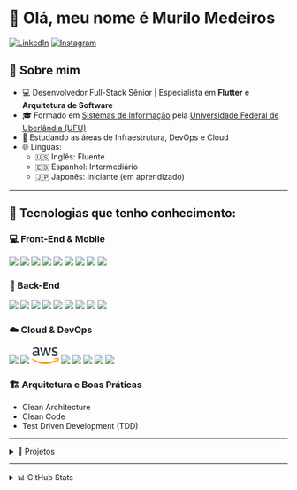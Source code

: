 # 👋 Olá, meu nome é Murilo Medeiros

[![LinkedIn](https://img.shields.io/badge/LinkedIn-3D6098?style=flat&logo=linkedin&labelColor=3D6098)](https://www.linkedin.com/in/murilo-medeiros-07452314a/)
[![Instagram](https://img.shields.io/badge/instagram-%23E4405F.svg?&style=flat&logo=instagram&logoColor=white)](https://www.instagram.com/muthmedeiros)

## 🧠 Sobre mim

- 💻 Desenvolvedor Full-Stack Sênior | Especialista em **Flutter** e **Arquitetura de Software**
- 🎓 Formado em [Sistemas de Informação](http://www.portal.facom.ufu.br/graduacao/sistemas-de-informacao-campus-santa-monica) pela [Universidade Federal de Uberlândia (UFU)](https://ufu.br/)
- 🚀 Estudando as áreas de Infraestrutura, DevOps e Cloud
- 🌐 Línguas:
  - 🇺🇸 Inglês: Fluente
  - 🇪🇸 Espanhol: Intermediário
  - 🇯🇵 Japonês: Iniciante (em aprendizado)

---

## 🚀 Tecnologias que tenho conhecimento:

### 💻 Front-End & Mobile
<a href="https://dart.dev/" title="Dart"><img src="https://cdn.jsdelivr.net/gh/devicons/devicon/icons/dart/dart-original.svg" height="30"/></a>
<a href="https://flutter.dev/" title="Flutter"><img src="https://cdn.jsdelivr.net/gh/devicons/devicon/icons/flutter/flutter-original.svg" height="30"/></a>
<a href="https://developer.mozilla.org/en-US/docs/Web/HTML" title="HTML"><img src="https://cdn.jsdelivr.net/gh/devicons/devicon/icons/html5/html5-original.svg" height="30"/></a>
<a href="https://developer.mozilla.org/en-US/docs/Web/CSS" title="CSS"><img src="https://cdn.jsdelivr.net/gh/devicons/devicon/icons/css3/css3-original.svg" height="30"/></a>
<a href="https://developer.mozilla.org/en-US/docs/Web/JavaScript" title="JavaScript"><img src="https://cdn.jsdelivr.net/gh/devicons/devicon/icons/javascript/javascript-original.svg" height="30"/></a>
<a href="https://www.typescriptlang.org/" title="TypeScript"><img src="https://cdn.jsdelivr.net/gh/devicons/devicon/icons/typescript/typescript-original.svg" height="30"/></a>
<a href="https://angular.io/" title="Angular"><img src="https://cdn.jsdelivr.net/gh/devicons/devicon/icons/angularjs/angularjs-original.svg" height="30"/></a>
<a href="https://react.dev/" title="React"><img src="https://cdn.jsdelivr.net/gh/devicons/devicon/icons/react/react-original.svg" height="30"/></a>
<a href="https://www.php.net/" title="PHP"><img src="https://cdn.jsdelivr.net/gh/devicons/devicon/icons/php/php-original.svg" height="30"/></a>

### 🔗 Back-End
<a href="https://nodejs.org/" title="NodeJS"><img src="https://cdn.jsdelivr.net/gh/devicons/devicon/icons/nodejs/nodejs-original.svg" height="30"/></a>
<a href="https://expressjs.com/" title="ExpressJS"><img src="https://cdn.jsdelivr.net/gh/devicons/devicon/icons/express/express-original.svg" height="30"/></a>
<a href="https://www.typescriptlang.org/" title="TypeScript"><img src="https://cdn.jsdelivr.net/gh/devicons/devicon/icons/typescript/typescript-original.svg" height="30"/></a>
<a href="https://www.mysql.com/" title="MySQL"><img src="https://cdn.jsdelivr.net/gh/devicons/devicon/icons/mysql/mysql-original.svg" height="30"/></a>
<a href="https://www.postgresql.org/" title="PostgreSQL"><img src="https://cdn.jsdelivr.net/gh/devicons/devicon/icons/postgresql/postgresql-original.svg" height="30"/></a>
<a href="https://www.mongodb.com/" title="MongoDB"><img src="https://cdn.jsdelivr.net/gh/devicons/devicon/icons/mongodb/mongodb-original.svg" height="30"/></a>
<a href="https://www.java.com/" title="Java"><img src="https://cdn.jsdelivr.net/gh/devicons/devicon/icons/java/java-original.svg" height="30"/></a>
<a href="https://www.python.org/" title="Python"><img src="https://cdn.jsdelivr.net/gh/devicons/devicon/icons/python/python-original.svg" height="30"/></a>
<a href="https://learn.microsoft.com/pt-br/dotnet/csharp/" title="C#"><img src="https://cdn.jsdelivr.net/gh/devicons/devicon/icons/csharp/csharp-original.svg" height="30"/></a>

### ☁️ Cloud & DevOps
<a href="https://cloud.google.com/" title="Google Cloud"><img src="https://cdn.jsdelivr.net/gh/devicons/devicon/icons/googlecloud/googlecloud-original.svg" height="30"/></a>
<a href="https://firebase.google.com/" title="Firebase"><img src="https://cdn.jsdelivr.net/gh/devicons/devicon/icons/firebase/firebase-plain.svg" height="30"/></a>
<a href="https://aws.amazon.com/" title="AWS"><img src="logos/aws.png" height="30"/></a>
<a href="https://git-scm.com/" title="Git"><img src="https://cdn.jsdelivr.net/gh/devicons/devicon/icons/git/git-original.svg" height="30"/></a>
<a href="https://github.com/" title="GitHub"><img src="https://cdn.jsdelivr.net/gh/devicons/devicon/icons/github/github-original.svg" height="30"/></a>
<a href="https://gitlab.com/" title="GitLab"><img src="https://cdn.jsdelivr.net/gh/devicons/devicon/icons/gitlab/gitlab-original.svg" height="30"/></a>
<a href="https://www.docker.com/" title="Docker"><img src="https://cdn.jsdelivr.net/gh/devicons/devicon/icons/docker/docker-original.svg" height="30"/></a>
<a href="https://www.terraform.io/" title="Terraform"><img src="https://www.vectorlogo.zone/logos/terraformio/terraformio-icon.svg" height="30"/></a>

### 🏗️ Arquitetura e Boas Práticas
- Clean Architecture
- Clean Code
- Test Driven Development (TDD)

---

<details>
  <summary>📂 Projetos</summary>

| Nome do Projeto | Tecnologias | Descrição |
| ---------------- | ------------ | --------- |
| [Tela de Login](https://github.com/muthmedeiros/tela_de_login_com_flutter) | Flutter, MobX, Modular, Firebase | Telas simples de login e registro para aprendizado de Flutter, estado, rotas e Firebase. |
| [DevQuiz](https://github.com/muthmedeiros/NLW05_dev_quiz) | Flutter | Projeto da NLW #05 da Rocketseat. Quiz sobre tecnologias, com contador e reações. |
| [Split.It](https://github.com/muthmedeiros/split.it) | Flutter, MobX, Modular, Firebase | App que divide contas e calcula quanto cada pessoa deve pagar. Projeto do Ignite (Rocketseat). |
| [AlFood](https://github.com/muthmedeiros/alfood-main) | React, TypeScript, SASS, Axios, React Router, MUI | Projeto para aprendizado de requisições no React. |
| [Aluroni Router](https://github.com/muthmedeiros/aluroni-router-aula1.2) | React, TypeScript, React Router, SASS, ESLint | Aprendizado sobre rotas com React. |
| [Loja Virtual Responsiva](https://github.com/muthmedeiros/loja_virtual_responsiva) | Flutter | Tela de loja virtual simulada, focando em responsividade no Flutter. |
| [XLO (Clone da OLX)](https://github.com/muthmedeiros/olx_clone) | Flutter, MobX, GetIt, Back4App | Clone da OLX desenvolvido para praticar Flutter e Backend-as-a-Service. |

</details>

---

<details>
  <summary>📊 GitHub Stats</summary>
    <div align="center">
      <img height="180em" src="https://github-readme-stats.vercel.app/api?username=muthmedeiros&show_icons=true&count_private=true&include_all_commits=true&theme=calm" alt="GitHub Stats"/>&nbsp;
      <img height="180em" src="https://github-readme-stats.vercel.app/api/top-langs/?username=muthmedeiros&layout=compact&theme=calm" alt="Top Languages"/>
    <br>
    <img src="https://github-profile-trophy.vercel.app/?username=muthmedeiros&theme=onedark&row=1&column=6" alt="Trophies"/>
    <br>
    <img src="https://github-readme-streak-stats.herokuapp.com/?user=muthmedeiros&theme=calm" alt="GitHub Streak"/>
    </div>
</details>

